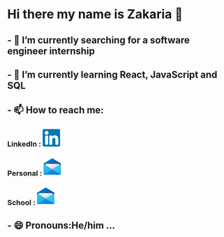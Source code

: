 # Hi there my name is Zakaria 👋

<!--
**haimeurz/haimeurz** is a ✨ _special_ ✨ repository because its `README.md` (this file) appears on your GitHub profile.
-->
## - 🔭 I’m currently searching for a software engineer internship
## - 🌱 I’m currently learning React, JavaScript and SQL
## - 📫 How to reach me: 
### LinkedIn  : <a href="https://www.linkedin.com/in/haimeur-zakaria/" target="_blank"><img src="images/linkedin.png" height="40px"></a> 
### Personal : <a href="haimeurz@gmail.com" target="_blank"><img src="images/Mail.png" height="40px"></a> 
### School : <a href="Zakaria.haimeur.1@ens.etsmtl.ca" target="_blank"><img src="images/Mail.png" height="40px"></a> 


## - 😄 Pronouns:He/him ...

